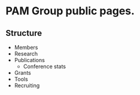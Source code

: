 # PAM Group public pages.

## Structure

* Members
* Research
* Publications
    - Conference stats
* Grants
* Tools
* Recruiting
